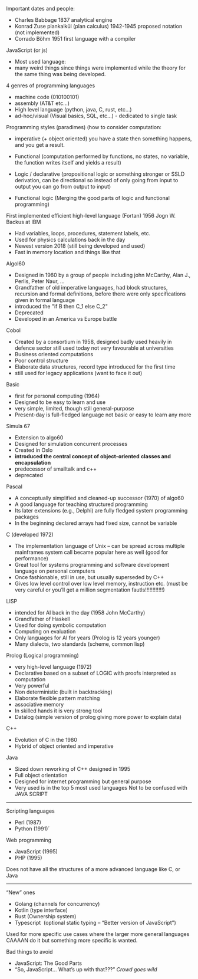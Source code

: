 Important dates and people: 
- Charles Babbage 1837 analytical engine
- Konrad Zuse plankalkül (plan calculus) 1942-1945 proposed notation (not implemented)
- Corrado Böhm 1951 first language with a compiler

JavaScript (or js) 
- Most used language: 
- many weird things since things were implemented while the theory for the same thing was being developed.

4 genres of programming languages  
- machine code (010100101)  
- assembly (AT&T etc…)  
- High level language (python, java, C, rust, etc…)  
- ad-hoc/visual (Visual basics, SQL, etc…) - dedicated to single task 

Programming styles (paradimes) (how to consider computation:  
- imperative (+ object oriented) you have a state then something happens, and you get a result.

- Functional (computation performed by functions, no states, no variable, the function writes itself and yields a result)

- Logic / declarative (propositional logic or something stronger or SSLD derivation, can be directional so instead of only going from input to output you can go from output to input)

- Functional logic (Merging the good parts of logic and functional programming)

First implemented efficient high-level language (Fortan) 1956 Jogn W. Backus at IBM  
- Had variables, loops, procedures, statement labels, etc.  
- Used for physics calculations back in the day  
- Newest version 2018 (still being developed and used)  
- Fast in memory location and things like that

Algol60  
- Designed in 1960 by a group of people including john McCarthy, Alan J., Perlis, Peter Naur, …  
- Grandfather of old imperative languages, had block structures, recursion and formal definitions, before there were only specifications given in formal language  
- introduced the "if B then C_1 else C_2"
- Deprecated  
- Developed in an America vs Europe battle

Cobol  
- Created by a consortium in 1958, designed badly used heavily in defence sector still used today not very favourable at universities  
- Business oriented computations  
- Poor control structure  
- Elaborate data structures, record type introduced for the first time  
- still used for legacy applications (want to face it out)

Basic  
- first for personal computing (1964)  
- Designed to be easy to learn and use  
- very simple, limited, though still general-purpose  
- Present-day is full-fledged language not basic or easy to learn any more

Simula 67  
- Extension to algo60  
- Designed for simulation concurrent processes  
- Created in Oslo  
- **introduced the central concept of object-oriented** **classes and encapsulation**  
- predecessor of smalltalk and c++  
- deprecated

Pascal  
- A conceptually simplified and cleaned-up successor (1970) of algo60  
- A good language for teaching structured programming  
- Its later extensions (e.g., Delphi) are fully fledged system programming packages  
- In the beginning declared arrays had fixed size, cannot be variable

C  (developed 1972)
- The implementation language of Unix – can be spread across multiple mainframes system call became popular here as well (good for performance)  
- Great tool for systems programming and software development language on personal computers  
- Once fashionable, still in use, but usually superseded by C++  
- Gives low level control over low level memory, instruction etc. (must be very careful or you’ll get a million segmentation fautls!!!!!!!!!!!!)

LISP  
- intended for AI back in the day (1958 John McCarthy)  
- Grandfather of Haskell  
- Used for doing symbolic computation  
- Computing on evaluation  
- Only languages for AI for years (Prolog is 12 years younger)  
- Many dialects, two standards (scheme, common lisp)

Prolog (Logical programming)
- very high-level language (1972)  
- Declarative based on a subset of LOGIC with proofs interpreted as computation  
- Very powerful  
- Non deterministic (built in backtracking)  
- Elaborate flexible pattern matching  
- associative memory  
- In skilled hands it is very strong tool  
- Datalog (simple version of prolog giving more power to explain data)

C++  
- Evolution of C in the 1980  
- Hybrid of object oriented and imperative  

Java  
- Sized down reworking of C++ designed in 1995  
- Full object orientation  
- Designed for internet programming but general purpose  
- Very used is in the top 5 most used languages Not to be confused with JAVA SCRIPT
---
Scripting languages  
- Perl (1987)  
- Python (1991)´

Web programming  
- JavaScript (1995)  
- PHP (1995)

Does not have all the structures of a more advanced language like C, or Java

---
“New” ones  
- Golang (channels for concurrency)  
- Kotlin (type interface)  
- Rust (Ownership system)  
- Typescript  (optional static typing – “Better version of JavaScript”)

Used for more specific use cases where the larger more general languages CAAAAN do it but something more specific is wanted.

Bad things to avoid  
- JavaScript: The Good Parts  
- “So, JavaScript… What’s up with that???” *Crowd goes wild*